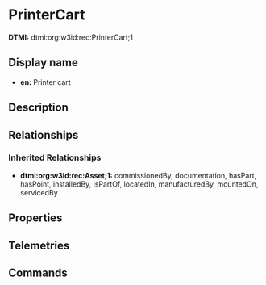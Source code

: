 # PrinterCart
**DTMI:** dtmi:org:w3id:rec:PrinterCart;1
## Display name
- **en:** Printer cart
## Description
## Relationships
### Inherited Relationships
* **dtmi:org:w3id:rec:Asset;1:** commissionedBy, documentation, hasPart, hasPoint, installedBy, isPartOf, locatedIn, manufacturedBy, mountedOn, servicedBy
## Properties
## Telemetries
## Commands
